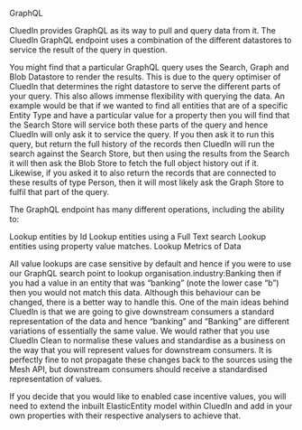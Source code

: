 GraphQL

CluedIn provides GraphQL as its way to pull and query data from it. The CluedIn GraphQL endpoint uses a combination of the different datastores to service the result of the query in question. 

You might find that a particular GraphQL query uses the Search, Graph and Blob Datastore to render the results. This is due to the query optimiser of CluedIn that determines the right datastore to serve the different parts of your query. This also allows immense flexibility with querying the data. An example would be that if we wanted to find all entities that are of a specific Entity Type and have a particular value for a property then you will find that the Search Store will service both these parts of the query and hence CluedIn will only ask it to service the query. If you then ask it to run this query, but return the full history of the records then CluedIn will run the search against the Search Store, but then using the results from the Search it will then ask the Blob Store to fetch the full object history out if it. Likewise, if you asked it to also return the records that are connected to these results of type Person, then it will most likely ask the Graph Store to fulfil that part of the query. 

The GraphQL endpoint has many different operations, including the ability to:

Lookup entities by Id
Lookup entities using a Full Text search
Lookup entities using property value matches. 
Lookup Metrics of Data

All value lookups are case sensitive by default and hence if you were to use our GraphQL search point to lookup organisation.industry:Banking then if you had a value in an entity that was “banking” (note the lower case “b”) then you would not match this data. Although this behaviour can be changed, there is a better way to handle this. One of the main ideas behind CluedIn is that we are going to give downstream consumers a standard representation of the data and hence “banking” and “Banking” are different variations of essentially the same value. We would rather that you use CluedIn Clean to normalise these values and standardise as a business on the way that you will represent values for downstream consumers. It is perfectly fine to not propagate these changes back to the sources using the Mesh API, but downstream consumers should receive a standardised representation of values. 

If you decide that you would like to enabled case incentive values, you will need to extend the inbuilt ElasticEntity model within CluedIn and add in your own properties with their respective analysers to achieve that. 